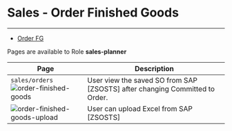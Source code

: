 # Sales - Order Finished Goods

---

- [Order FG](#order-fg)

Pages are available to Role **sales-planner**

| Page                                                                                                                                       | Description                                                                 |
| ------------------------------------------------------------------------------------------------------------------------------------------ | --------------------------------------------------------------------------- |
| <a name="order-fg"></a>`sales/orders`<br />![order-finished-goods](/images/docs/SalesPlan/order-finished-goods.png 'Order Finished Goods') | User view the saved SO from SAP [ZSOSTS] after changing Committed to Order. |
| ![order-finished-goods-upload](/images/docs/SalesPlan/order-finished-goods-upload.png)                                                     | User can upload Excel from SAP [ZSOSTS]                                     |

